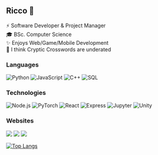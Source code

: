 ## Ricco 👋

⚡ Software Developer & Project Manager <br>
🎓 BSc. Computer Science <br>
✨ Enjoys Web/Game/Mobile Development <br>
🎲 I think Cryptic Crosswords are underated 

### Languages
![Python](https://img.shields.io/badge/-Python-000?&logo=Python)
![JavaScript](https://img.shields.io/badge/-JavaScript-000?&logo=JavaScript)
![C++](https://img.shields.io/badge/-C++-000?&logo=c%2b%2b&logoColor=00599C)
![SQL](https://img.shields.io/badge/-SQL-000?&logo=MySQL)

### Technologies
![Node.js](https://img.shields.io/badge/-Node.js-000?&logo=node.js)
![PyTorch](https://img.shields.io/badge/-PyTorch-000?&logo=PyTorch)
![React](https://img.shields.io/badge/-React-000?&logo=React)
![Express](https://img.shields.io/badge/-Express-000?&logo=Express)
![Jupyter](https://img.shields.io/badge/-Jupyter-000?&logo=Jupyter)
![Unity](https://img.shields.io/badge/-Unity-000?&logo=Unity)

### Websites
[![](https://img.shields.io/badge/-Github-000?&logo=Github)](https://github.com/riccovi) 
[![](https://img.shields.io/badge/-LinkedIn-000?&logo=LinkedIn)](https://linkedin.com/in/riccov2)
[![](https://img.shields.io/badge/-🎮Medal%20Winners%2024-000)](https://store.steampowered.com/app/2645800/MEDAL_WINNERS_24/)

[![Top Langs](https://github-readme-stats.vercel.app/api/top-langs/?username=riccovi&layout=compact&exclude_repo=DSCapstone&theme=ambient_gradient)](https://github.com/anuraghazra/github-readme-stats)

<!-- Inspired by Adam Alston: https://github.com/adamalston -->
